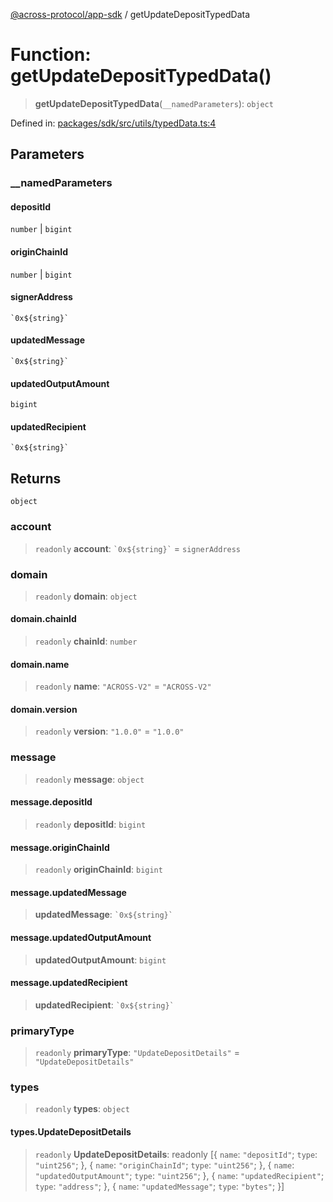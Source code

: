 [@across-protocol/app-sdk](../README.md) / getUpdateDepositTypedData

# Function: getUpdateDepositTypedData()

> **getUpdateDepositTypedData**(`__namedParameters`): `object`

Defined in: [packages/sdk/src/utils/typedData.ts:4](https://github.com/across-protocol/toolkit/blob/6b29eb5487c0ac0b498f1f420b1793303bd8b70a/packages/sdk/src/utils/typedData.ts#L4)

## Parameters

### \_\_namedParameters

#### depositId

`number` \| `bigint`

#### originChainId

`number` \| `bigint`

#### signerAddress

`` `0x${string}` ``

#### updatedMessage

`` `0x${string}` ``

#### updatedOutputAmount

`bigint`

#### updatedRecipient

`` `0x${string}` ``

## Returns

`object`

### account

> `readonly` **account**: `` `0x${string}` `` = `signerAddress`

### domain

> `readonly` **domain**: `object`

#### domain.chainId

> `readonly` **chainId**: `number`

#### domain.name

> `readonly` **name**: `"ACROSS-V2"` = `"ACROSS-V2"`

#### domain.version

> `readonly` **version**: `"1.0.0"` = `"1.0.0"`

### message

> `readonly` **message**: `object`

#### message.depositId

> `readonly` **depositId**: `bigint`

#### message.originChainId

> `readonly` **originChainId**: `bigint`

#### message.updatedMessage

> **updatedMessage**: `` `0x${string}` ``

#### message.updatedOutputAmount

> **updatedOutputAmount**: `bigint`

#### message.updatedRecipient

> **updatedRecipient**: `` `0x${string}` ``

### primaryType

> `readonly` **primaryType**: `"UpdateDepositDetails"` = `"UpdateDepositDetails"`

### types

> `readonly` **types**: `object`

#### types.UpdateDepositDetails

> `readonly` **UpdateDepositDetails**: readonly \[\{ `name`: `"depositId"`; `type`: `"uint256"`; \}, \{ `name`: `"originChainId"`; `type`: `"uint256"`; \}, \{ `name`: `"updatedOutputAmount"`; `type`: `"uint256"`; \}, \{ `name`: `"updatedRecipient"`; `type`: `"address"`; \}, \{ `name`: `"updatedMessage"`; `type`: `"bytes"`; \}\]
